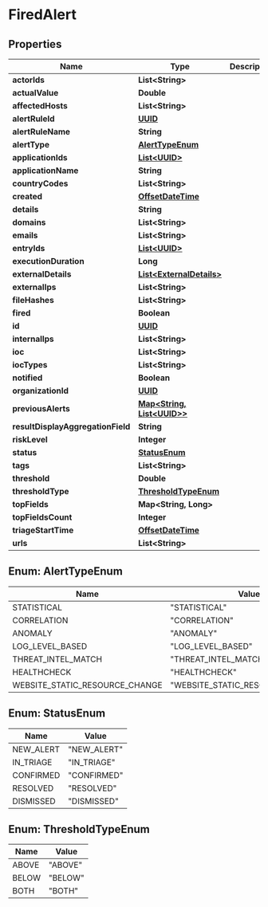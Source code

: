 
# FiredAlert

## Properties
Name | Type | Description | Notes
------------ | ------------- | ------------- | -------------
**actorIds** | **List&lt;String&gt;** |  |  [optional]
**actualValue** | **Double** |  |  [optional]
**affectedHosts** | **List&lt;String&gt;** |  |  [optional]
**alertRuleId** | [**UUID**](UUID.md) |  |  [optional]
**alertRuleName** | **String** |  |  [optional]
**alertType** | [**AlertTypeEnum**](#AlertTypeEnum) |  |  [optional]
**applicationIds** | [**List&lt;UUID&gt;**](UUID.md) |  |  [optional]
**applicationName** | **String** |  |  [optional]
**countryCodes** | **List&lt;String&gt;** |  |  [optional]
**created** | [**OffsetDateTime**](OffsetDateTime.md) |  |  [optional]
**details** | **String** |  |  [optional]
**domains** | **List&lt;String&gt;** |  |  [optional]
**emails** | **List&lt;String&gt;** |  |  [optional]
**entryIds** | [**List&lt;UUID&gt;**](UUID.md) |  |  [optional]
**executionDuration** | **Long** |  |  [optional]
**externalDetails** | [**List&lt;ExternalDetails&gt;**](ExternalDetails.md) |  |  [optional]
**externalIps** | **List&lt;String&gt;** |  |  [optional]
**fileHashes** | **List&lt;String&gt;** |  |  [optional]
**fired** | **Boolean** |  |  [optional]
**id** | [**UUID**](UUID.md) |  |  [optional]
**internalIps** | **List&lt;String&gt;** |  |  [optional]
**ioc** | **List&lt;String&gt;** |  |  [optional]
**iocTypes** | **List&lt;String&gt;** |  |  [optional]
**notified** | **Boolean** |  |  [optional]
**organizationId** | [**UUID**](UUID.md) |  |  [optional]
**previousAlerts** | [**Map&lt;String, List&lt;UUID&gt;&gt;**](List.md) |  |  [optional]
**resultDisplayAggregationField** | **String** |  |  [optional]
**riskLevel** | **Integer** |  |  [optional]
**status** | [**StatusEnum**](#StatusEnum) |  |  [optional]
**tags** | **List&lt;String&gt;** |  |  [optional]
**threshold** | **Double** |  |  [optional]
**thresholdType** | [**ThresholdTypeEnum**](#ThresholdTypeEnum) |  |  [optional]
**topFields** | **Map&lt;String, Long&gt;** |  |  [optional]
**topFieldsCount** | **Integer** |  |  [optional]
**triageStartTime** | [**OffsetDateTime**](OffsetDateTime.md) |  |  [optional]
**urls** | **List&lt;String&gt;** |  |  [optional]


<a name="AlertTypeEnum"></a>
## Enum: AlertTypeEnum
Name | Value
---- | -----
STATISTICAL | &quot;STATISTICAL&quot;
CORRELATION | &quot;CORRELATION&quot;
ANOMALY | &quot;ANOMALY&quot;
LOG_LEVEL_BASED | &quot;LOG_LEVEL_BASED&quot;
THREAT_INTEL_MATCH | &quot;THREAT_INTEL_MATCH&quot;
HEALTHCHECK | &quot;HEALTHCHECK&quot;
WEBSITE_STATIC_RESOURCE_CHANGE | &quot;WEBSITE_STATIC_RESOURCE_CHANGE&quot;


<a name="StatusEnum"></a>
## Enum: StatusEnum
Name | Value
---- | -----
NEW_ALERT | &quot;NEW_ALERT&quot;
IN_TRIAGE | &quot;IN_TRIAGE&quot;
CONFIRMED | &quot;CONFIRMED&quot;
RESOLVED | &quot;RESOLVED&quot;
DISMISSED | &quot;DISMISSED&quot;


<a name="ThresholdTypeEnum"></a>
## Enum: ThresholdTypeEnum
Name | Value
---- | -----
ABOVE | &quot;ABOVE&quot;
BELOW | &quot;BELOW&quot;
BOTH | &quot;BOTH&quot;



